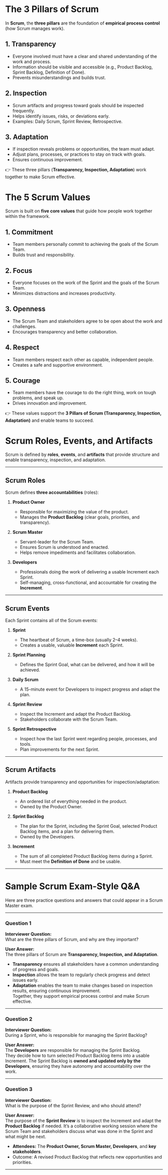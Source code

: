 # The 3 Pillars of Scrum

In **Scrum**, the **three pillars** are the foundation of **empirical process control** (how Scrum manages work).

## 1. Transparency
- Everyone involved must have a clear and shared understanding of the work and process.  
- Information should be visible and accessible (e.g., Product Backlog, Sprint Backlog, Definition of Done).  
- Prevents misunderstandings and builds trust.  

## 2. Inspection
- Scrum artifacts and progress toward goals should be inspected frequently.  
- Helps identify issues, risks, or deviations early.  
- Examples: Daily Scrum, Sprint Review, Retrospective.  

## 3. Adaptation
- If inspection reveals problems or opportunities, the team must adapt.  
- Adjust plans, processes, or practices to stay on track with goals.  
- Ensures continuous improvement.  

👉 These three pillars (**Transparency, Inspection, Adaptation**) work together to make Scrum effective.


# The 5 Scrum Values

Scrum is built on **five core values** that guide how people work together within the framework.

## 1. Commitment
- Team members personally commit to achieving the goals of the Scrum Team.  
- Builds trust and responsibility.  

## 2. Focus
- Everyone focuses on the work of the Sprint and the goals of the Scrum Team.  
- Minimizes distractions and increases productivity.  

## 3. Openness
- The Scrum Team and stakeholders agree to be open about the work and challenges.  
- Encourages transparency and better collaboration.  

## 4. Respect
- Team members respect each other as capable, independent people.  
- Creates a safe and supportive environment.  

## 5. Courage
- Team members have the courage to do the right thing, work on tough problems, and speak up.  
- Drives innovation and improvement.  

👉 These values support the **3 Pillars of Scrum (Transparency, Inspection, Adaptation)** and enable teams to succeed.


# Scrum Roles, Events, and Artifacts

Scrum is defined by **roles**, **events**, and **artifacts** that provide structure and enable transparency, inspection, and adaptation.

---

## Scrum Roles
Scrum defines **three accountabilities** (roles):

1. **Product Owner**
   - Responsible for maximizing the value of the product.  
   - Manages the **Product Backlog** (clear goals, priorities, and transparency).  

2. **Scrum Master**
   - Servant-leader for the Scrum Team.  
   - Ensures Scrum is understood and enacted.  
   - Helps remove impediments and facilitates collaboration.  

3. **Developers**
   - Professionals doing the work of delivering a usable Increment each Sprint.  
   - Self-managing, cross-functional, and accountable for creating the **Increment**.  

---

## Scrum Events
Each Sprint contains all of the Scrum events:

1. **Sprint**
   - The heartbeat of Scrum, a time-box (usually 2–4 weeks).  
   - Creates a usable, valuable **Increment** each Sprint.  

2. **Sprint Planning**
   - Defines the Sprint Goal, what can be delivered, and how it will be achieved.  

3. **Daily Scrum**
   - A 15-minute event for Developers to inspect progress and adapt the plan.  

4. **Sprint Review**
   - Inspect the Increment and adapt the Product Backlog.  
   - Stakeholders collaborate with the Scrum Team.  

5. **Sprint Retrospective**
   - Inspect how the last Sprint went regarding people, processes, and tools.  
   - Plan improvements for the next Sprint.  

---

## Scrum Artifacts
Artifacts provide transparency and opportunities for inspection/adaptation:

1. **Product Backlog**
   - An ordered list of everything needed in the product.  
   - Owned by the Product Owner.  

2. **Sprint Backlog**
   - The plan for the Sprint, including the Sprint Goal, selected Product Backlog items, and a plan for delivering them.  
   - Owned by the Developers.  

3. **Increment**
   - The sum of all completed Product Backlog items during a Sprint.  
   - Must meet the **Definition of Done** and be usable.  

---

# Sample Scrum Exam-Style Q&A

Here are three practice questions and answers that could appear in a Scrum Master exam.

---

### Question 1
**Interviewer Question:**  
What are the three pillars of Scrum, and why are they important?  

**User Answer:**  
The three pillars of Scrum are **Transparency, Inspection, and Adaptation**.  
- **Transparency** ensures all stakeholders have a common understanding of progress and goals.  
- **Inspection** allows the team to regularly check progress and detect issues early.  
- **Adaptation** enables the team to make changes based on inspection results, ensuring continuous improvement.  
Together, they support empirical process control and make Scrum effective.  

---

### Question 2
**Interviewer Question:**  
During a Sprint, who is responsible for managing the Sprint Backlog?  

**User Answer:**  
The **Developers** are responsible for managing the Sprint Backlog.  
They decide how to turn selected Product Backlog items into a usable Increment. The Sprint Backlog is **owned and updated only by the Developers**, ensuring they have autonomy and accountability over the work.  

---

### Question 3
**Interviewer Question:**  
What is the purpose of the Sprint Review, and who should attend?  

**User Answer:**  
The purpose of the **Sprint Review** is to inspect the Increment and adapt the **Product Backlog** if needed. It’s a collaborative working session where the Scrum Team and stakeholders discuss what was done in the Sprint and what might be next.  
- **Attendees:** The **Product Owner, Scrum Master, Developers**, and **key stakeholders**.  
- Outcome: A revised Product Backlog that reflects new opportunities and priorities.  

---
